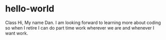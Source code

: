 # hello-world
Class
Hi,
My name Dan.
I am looking forward to learning more about coding so when I retire I can do part time work wherever we are and whenever I want work.
